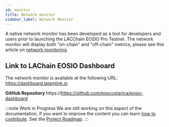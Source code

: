 ```yaml
---
id: monitor
title: Network monitor
sidebar_label: Network Monitor
---
```


A native network monitor has been developed as a tool for developers and users prior to launching the LACChain EOSIO Pro Testnet. The network monitor will display both "on-chain" and "off-chain" metrics, please see this article on [network monitoring](../testnet/monitoring).

## Link to LAChain EOSIO Dashboard 
The network monitor is available at the following URL: https://dashboard.latamlink.io

**GitHub Repository** https://https://github.com/eoscostarica/eosio-dashboard
 
:::note Work in Progress
We are still working on this aspect of the documentation, if you want to improve the content you can learn [how to contribute](../guides/contribute). See the [Project Roadmap](../testnet/roadmap).
:::